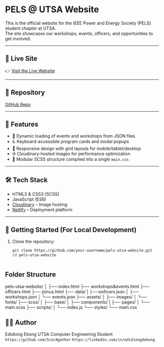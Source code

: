 # PELS @ UTSA Website

This is the official website for the IEEE Power and Energy Society (PELS) student chapter at UTSA.  
The site showcases our workshops, events, officers, and opportunities to get involved.

---

## 🔗 Live Site

👉 [Visit the Live Website](https://pels-website.netlify.app)

---

## 📁 Repository

[GitHub Repo](https://github.com/ScarAgathor/PELS-Website)

---

## 📂 Features

- 🌟 Dynamic loading of events and workshops from JSON files
- ♿ Keyboard-accessible program cards and modal popups
- 📱 Responsive design with grid layouts for mobile/tablet/desktop
- 🌐 Cloudinary-hosted images for performance optimization
- 🎨 Modular SCSS structure compiled into a single `main.css`

---

## 🛠️ Tech Stack

- HTML5 & CSS3 (SCSS)
- JavaScript (ES6)
- [Cloudinary](https://cloudinary.com) – Image hosting
- [Netlify](https://www.netlify.com) – Deployment platform

---
## 🚀 Getting Started (For Local Development)

1. Clone the repository:
   ```bash
   git clone https://github.com/your-username/pels-utsa-website.git
   cd pels-utsa-website



## Folder Structure
pels-utsa-website/
│
├── index.html
├── workshops&events.html
├── officers.html
├── joinus.html
├── data/
|    ├──ooficers.json
│   ├── workshops.json
│   └── events.json
├── assets/
│   ├── images/
│   └── fonts/
├── scss/
│   ├── base/
│   ├── components/
|   ├── pages/
│   └── main.scss
├── scripts/
│   └── index.js
└── styles/
    └── main.css


## 🙋‍♂️ Author
Edidiong Ekong
UTSA Computer Engineering Student
`https://github.com/ScarAgathor`
`https://linkedin.com/in/edidiongdekong`
